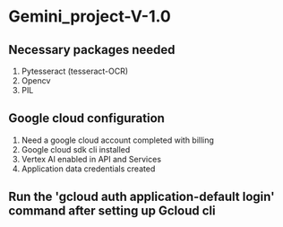 # Gemini_project-V-1.0

## Necessary packages needed
1. Pytesseract (tesseract-OCR)
2. Opencv
3. PIL

## Google cloud configuration
1. Need a google cloud account completed with billing
2. Google cloud sdk cli installed
3. Vertex AI enabled in API and Services
4. Application data credentials created

## Run the 'gcloud auth application-default login' command after setting up Gcloud cli

